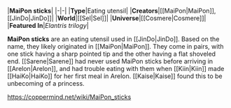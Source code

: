 |**MaiPon sticks**|
|-|-|
|**Type**|Eating utensil|
|**Creators**|[[MaiPon\|MaiPon]], [[JinDo\|JinDo]]|
|**World**|[[Sel\|Sel]]|
|**Universe**|[[Cosmere\|Cosmere]]|
|**Featured In**|*Elantris trilogy*|

**MaiPon sticks** are an eating utensil used in [[JinDo\|JinDo]]. Based on the name, they likely originated in [[MaiPon\|MaiPon]]. They come in pairs, with one stick having a sharp pointed tip and the other having a flat shoveled end.
[[Sarene\|Sarene]] had never used MaiPon sticks before arriving in [[Arelon\|Arelon]], and had trouble eating with them when [[Kiin\|Kiin]] made [[HaiKo\|HaiKo]] for her first meal in Arelon. [[Kaise\|Kaise]] found this to be unbecoming of a princess.



https://coppermind.net/wiki/MaiPon_sticks